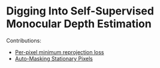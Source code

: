 # Digging Into Self-Supervised Monocular Depth Estimation

Contributions:

- [Per-pixel minimum reprojection loss](per-pixel-minimum-loss.md)
- [Auto-Masking Stationary Pixels](auto-masking-stationary-pixels.md)
